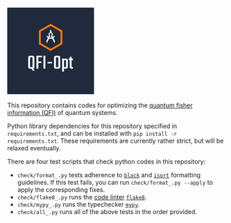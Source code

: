 ![image info](./images/qfi-opt.png)

This repository contains codes for optimizing the [quantum fisher information (QFI)](https://en.wikipedia.org/wiki/Quantum_Fisher_information) of quantum systems.

Python library dependencies for this repository specified in `requirements.txt`, and can be installed with `pip install -r requirements.txt`.  These requirements are currently rather strict, but will be relaxed eventually.

There are four test scripts that check python codes in this repository:
- `check/format_.py` tests adherence to [`black`](https://black.readthedocs.io/en/stable/) and [`isort`](https://pycqa.github.io/isort/) formatting guidelines.  If this test fails, you can run `check/format_.py --apply` to apply the corresponding fixes.
- `check/flake8_.py` runs the [code linter](https://medium.com/python-pandemonium/what-is-flake8-and-why-we-should-use-it-b89bd78073f2) [`flake8`](https://pypi.org/project/flake8/).
- `check/mypy_.py` runs the typechecker [`mypy`](https://mypy.readthedocs.io/en/stable/).
- `check/all_.py` runs all of the above tests in the order provided.
